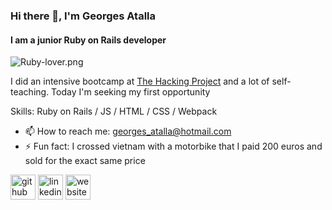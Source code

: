 ### Hi there 👋, I'm Georges Atalla
#### I am a junior Ruby on Rails developer
![Ruby-lover.png](https://imgshare.io/images/2020/11/08/Ruby-lover.png)

I did an intensive bootcamp at [The Hacking Project](https://www.thehackingproject.org/) and a lot of self-teaching.
Today I'm seeking my first opportunity


Skills: Ruby on Rails / JS / HTML / CSS / Webpack

- 📫 How to reach me: georges_atalla@hotmail.com 
- ⚡ Fun fact: I crossed vietnam with a motorbike that I paid 200 euros and sold for the exact same price 


[<img src='https://cdn.jsdelivr.net/npm/simple-icons@3.0.1/icons/github.svg' alt='github' height='40'>](https://github.com/Ggs91)  [<img src='https://cdn.jsdelivr.net/npm/simple-icons@3.0.1/icons/linkedin.svg' alt='linkedin' height='40'>](https://www.linkedin.com/in/https://www.linkedin.com/in/georgesatalla//)  [<img src='https://cdn.jsdelivr.net/npm/simple-icons@3.0.1/icons/icloud.svg' alt='website' height='40'>](https://www.georgesatalla.com/)  

